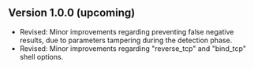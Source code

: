 ## Version 1.0.0 (upcoming)
* Revised: Minor improvements regarding preventing false negative results, due to parameters tampering during the detection phase.
* Revised: Minor improvements regarding "reverse_tcp" and "bind_tcp" shell options.

